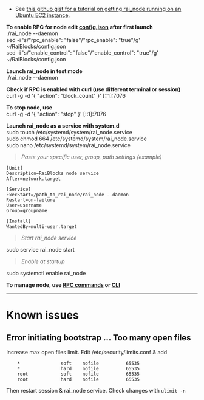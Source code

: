 * See [this github gist for a tutorial on getting rai_node running on an Ubuntu EC2 instance](https://gist.github.com/numtel/96dd51106f0e7e25c50dcf4a4f119499).

**To enable RPC for node edit [config.json](https://github.com/clemahieu/raiblocks/wiki/config.json) after first launch**   
./rai_node --daemon  
sed -i 's/"rpc_enable": "false"/"rpc_enable": "true"/g' ~/RaiBlocks/config.json   
sed -i 's/"enable_control": "false"/"enable_control": "true"/g' ~/RaiBlocks/config.json  

**Launch rai_node in test mode**   
./rai_node --daemon

**Check if RPC is enabled with curl (use different terminal or session)**   
curl -g -d '{ "action": "block_count" }' [::1]:7076   

**To stop node, use**   
curl -g -d '{ "action": "stop" }' [::1]:7076   

**Launch rai_node as a service with system.d**   
sudo touch /etc/systemd/system/rai_node.service   
sudo chmod 664 /etc/systemd/system/rai_node.service   
sudo nano /etc/systemd/system/rai_node.service   
>_Paste your specific user, group, path settings (example)_   
    
    [Unit]
    Description=RaiBlocks node service
    After=network.target
    
    [Service]
    ExecStart=/path_to_rai_node/rai_node --daemon
    Restart=on-failure
    User=username
    Group=groupname

    [Install]
    WantedBy=multi-user.target
>_Start rai_node service_    

sudo service rai_node start

>_Enable at startup_    

sudo systemctl enable rai_node
    
    
**To manage node, use [RPC commands](https://github.com/clemahieu/raiblocks/wiki/RPC-protocol) or [CLI](https://github.com/clemahieu/raiblocks/wiki/Command-line-interface)**  

***

# Known issues  
## Error initiating bootstrap ... Too many open files
Increase max open files limit. Edit /etc/security/limits.conf & add    
```
    *               soft    nofile          65535    
    *               hard    nofile          65535    
    root            soft    nofile          65535    
    root            hard    nofile          65535    
```
Then restart session & rai_node service. Check changes with `ulimit -n`